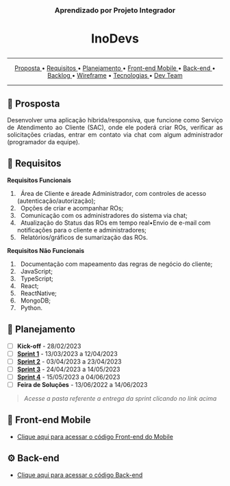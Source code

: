 ### <p align="center">Aprendizado por Projeto Integrador </center>
# <p align="center"> InoDevs </center> 
<hr>

<p align="center">
  <a href ="#dart-prosposta"> Proposta </a>  • 
  <a href ="#pushpin-requisitos"> Requisitos </a>  • 
  <a href ="#calendar-planejamento"> Planejamento </a>  • 
  <a href ="#iphone-front-end-mobile"> Front-end Mobile </a>  •
  <a href ="#gear-back-end"> Back-end </a>  • 
  <a href ="#page_with_curl-backlog"> Backlog </a>  •  
  <a href ="#computer-wireframe"> Wireframe</a>  • 
  <a href ="#paperclip-tecnologias"> Tecnologias </a>  •  
  <a href ="#mortar_board-dev-team"> Dev Team </a> 
</p>
<hr>


## :dart: Prosposta
<p align="justify">
Desenvolver uma aplicação híbrida/responsiva, que funcione como Serviço de Atendimento ao Cliente (SAC), onde ele poderá criar ROs, verificar as solicitações criadas, entrar em contato via chat com algum administrador (programador da equipe). 

<br>

## :pushpin: Requisitos

**Requisitos Funcionais**
1. &nbsp; Área de Cliente e áreade Administrador, com controles de acesso (autenticação/autorização);
2. &nbsp; Opções de criar e acompanhar ROs;
3. &nbsp; Comunicação com os administradores do sistema via chat;
4. &nbsp; Atualização do Status das ROs em tempo real•Envio de e-mail com notificações para o cliente e administradores;
5. &nbsp; Relatórios/gráficos de sumarização das ROs.

**Requisitos Não Funcionais**
1. &nbsp; Documentação com mapeamento das regras de negócio do cliente;
2. &nbsp; JavaScript;
3. &nbsp; TypeScript;
4. &nbsp; React;
5. &nbsp; ReactNative;
6. &nbsp; MongoDB;
7. &nbsp; Python. <br>

## :calendar: Planejamento

* [ ] __Kick-off__ - 28/02/2023
* [ ] [__Sprint 1__]() - 13/03/2023 a 12/04/2023  
* [ ] [__Sprint 2__]() - 03/04/2023 a 23/04/2023  
* [ ] [__Sprint 3__]() - 24/04/2023 a 14/05/2023   
* [ ] [__Sprint 4__]() - 15/05/2023 a 04/06/2023   
* [ ] __Feira de Soluções__ - 13/06/2022 a 14/06/2023 
>_Acesse a pasta referente a entrega da sprint clicando no link acima_  <br>

## :iphone: Front-end Mobile
* [Clique aqui para acessar o código Front-end do Mobile](https://github.com/inodevs-5/Reportify_Frontend_App)

## :gear: Back-end
* [Clique aqui para acessar o código Back-end ](https://github.com/inodevs-5/Reportify_Backend)
